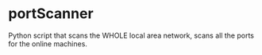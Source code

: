 # portScanner
Python script that scans the WHOLE local area network, scans all the ports for the online machines.
